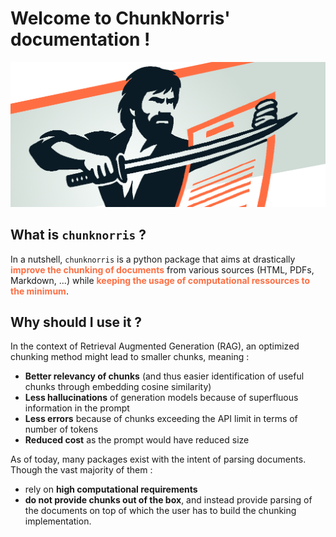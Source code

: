 # Welcome to ChunkNorris' documentation !

![](./assets/chunknorris_logo_extended.png)

## What is ``chunknorris`` ?

In a nutshell, ``chunknorris`` is a python package that aims at drastically <span style="color:#FF6E42">**improve the chunking of documents**</span> from various sources (HTML, PDFs, Markdown, ...) while <span style="color:#FF6E42">**keeping the usage of computational ressources to the minimum**</span>.

## Why should I use it ?

In the context of Retrieval Augmented Generation (RAG), an optimized chunking method might lead to smaller chunks, meaning :

- **Better relevancy of chunks** (and thus easier identification of useful chunks through embedding cosine similarity)
- **Less hallucinations** of generation models because of superfluous information in the prompt
- **Less errors** because of chunks exceeding the API limit in terms of number of tokens
- **Reduced cost** as the prompt would have reduced size

As of today, many packages exist with the intent of parsing documents. Though the vast majority of them :

- rely on **high computational requirements**
- **do not provide chunks out of the box**, and instead provide parsing of the documents on top of which the user has to build the chunking implementation.
